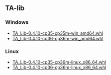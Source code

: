 ## TA-lib
### Windows
- [TA_Lib-0.4.10-cp35-cp35m-win_amd64.whl](TA_Lib-0.4.10-cp35-cp35m-win_amd64.whl)
- [TA_Lib-0.4.10-cp36-cp36m-win_amd64.whl](TA_Lib-0.4.10-cp36-cp36m-win_amd64.whl)

### Linux
- [TA_Lib-0.4.10-cp35-cp36m-linux_x86_64.whl](TA_Lib-0.4.10-cp35-cp35m-linux_x86_64.whl)
- [TA_Lib-0.4.10-cp36-cp36m-linux_x86_64.whl](TA_Lib-0.4.10-cp36-cp36m-linux_x86_64.whl)

